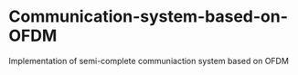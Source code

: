 # Communication-system-based-on-OFDM
Implementation of semi-complete communiaction system based on OFDM
